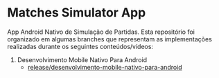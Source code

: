 # Matches Simulator App

App Android Nativo de Simulação de Partidas. Esta repositório foi organizado em algumas branches que representam as implementações realizadas durante os seguintes conteúdos/vídeos:

1. Desenvolvimento Mobile Nativo Para Android
    - [release/desenvolvimento-mobile-nativo-para-android](https://github.com/MarcondesMatheus/app-matches-simulator/tree/release/desenvolvimento-mobile-nativo-para-android)
